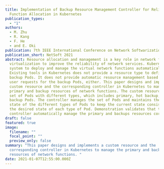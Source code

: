 ```yaml
---
title: Implementation of Backup Resource Management Controller for Reliable
  Function Allocation in Kubernetes
publication_types:
  - "1"
authors:
  - M. Zhu
  - R. Kang
  - F. He
  - and E. Oki
publication: 7th IEEE International Conference on Network Softwarization (NetSoft 2021)
publication_short: NetSoft 2021
abstract: Resource allocation and management is a key role in network function
  virtualization to improve the reliability of network services. Kubernetes is a
  system to deploy and manage the virtual network functions automatically.
  Existing tools in Kubernetes does not provide a resource type to define the
  backup Pods. It does not provide automatic resource management based on the
  user requests for the backup Pods, either. This paper designs and implements a
  custom resource and the corresponding controller in Kubernetes to manage the
  primary and backup resources of network functions. The custom resource is a
  set of Pods with different types, which includes primary, hot backup, and cold
  backup Pods. The controller manages the set of Pods and maintains the current
  state of the different types of Pods to keep the current state consistent with
  the desired state of each type of Pod. Demonstration validates that the
  controller automatically manage the primary and backups resources correctly.
draft: false
featured: true
image:
  filename: ""
  focal_point: ""
  preview_only: false
summary: "This paper designs and implements a custom resource and the
  corresponding controller in Kubernetes to manage the primary and backup
  resources of network functions. "
date: 2021-01-07T12:55:00.000Z
---
```


